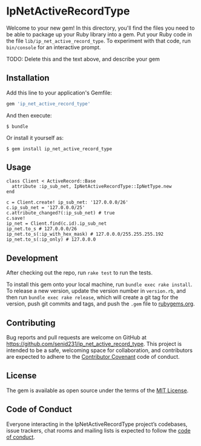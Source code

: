 # IpNetActiveRecordType

Welcome to your new gem! In this directory, you'll find the files you need to be able to package up your Ruby library into a gem. Put your Ruby code in the file `lib/ip_net_active_record_type`. To experiment with that code, run `bin/console` for an interactive prompt.

TODO: Delete this and the text above, and describe your gem

## Installation

Add this line to your application's Gemfile:

```ruby
gem 'ip_net_active_record_type'
```

And then execute:

    $ bundle

Or install it yourself as:

    $ gem install ip_net_active_record_type

## Usage

    class Client < ActiveRecord::Base
      attribute :ip_sub_net, IpNetActiveRecordType::IpNetType.new
    end
    
    c = Client.create! ip_sub_net: '127.0.0.0/26'
    c.ip_sub_net = '127.0.0.0/25'
    c.attribute_changed?(:ip_sub_net) # true
    c.save!
    ip_net = Client.find(c.id).ip_sub_net
    ip_net.to_s # 127.0.0.0/26
    ip_net.to_s(:ip_with_hex_mask) # 127.0.0.0/255.255.255.192
    ip_net.to_s(:ip_only) # 127.0.0.0

## Development

After checking out the repo, run `rake test` to run the tests.

To install this gem onto your local machine, run `bundle exec rake install`. 
To release a new version, update the version number in `version.rb`, and then run `bundle exec rake release`, 
which will create a git tag for the version, push git commits and tags, 
and push the `.gem` file to [rubygems.org](https://rubygems.org).

## Contributing

Bug reports and pull requests are welcome on GitHub at https://github.com/senid231/ip_net_active_record_type. 
This project is intended to be a safe, welcoming space for collaboration, 
and contributors are expected to adhere to the [Contributor Covenant](http://contributor-covenant.org) code of conduct.

## License

The gem is available as open source under the terms of the [MIT License](https://opensource.org/licenses/MIT).

## Code of Conduct

Everyone interacting in the IpNetActiveRecordType project’s codebases, issue trackers, 
chat rooms and mailing lists is expected to follow the 
[code of conduct](https://github.com/[USERNAME]/ip_net_active_record_type/blob/master/CODE_OF_CONDUCT.md).
